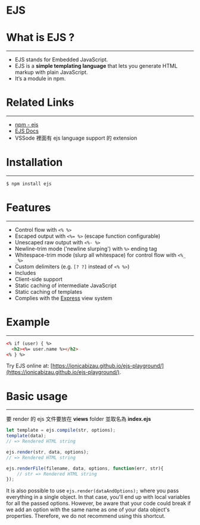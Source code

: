 # EJS

# What is EJS ?

---

- EJS stands for Embedded JavaScript.
- EJS is a **simple templating language** that lets you generate HTML markup with plain JavaScript.
- It’s a module in npm.

# Related Links

---

- [npm - ejs](https://www.npmjs.com/package/ejs)
- [EJS Docs](https://ejs.co/#docs)
- VSSode 裡面有 ejs language support 的 extension

# I**nstallation**

---

```bash
$ npm install ejs
```

# **Features**

---

- Control flow with `<% %>`
- Escaped output with `<%= %>` (escape function configurable)
- Unescaped raw output with `<%- %>`
- Newline-trim mode ('newline slurping') with `%>` ending tag
- Whitespace-trim mode (slurp all whitespace) for control flow with `<%_ _%>`
- Custom delimiters (e.g. `[? ?]` instead of `<% %>`)
- Includes
- Client-side support
- Static caching of intermediate JavaScript
- Static caching of templates
- Complies with the [Express](http://expressjs.com/) view system

# **Example**

---

```html
<% if (user) { %>
  <h2><%= user.name %></h2>
<% } %>
```

Try EJS online at: [https://ionicabizau.github.io/ejs-playground/](https://ionicabizau.github.io/ejs-playground/).

# **Basic usage**

---

要 render 的 ejs 文件要放在 **views** folder 並取名為 **index.ejs**

```jsx
let template = ejs.compile(str, options);
template(data);
// => Rendered HTML string

ejs.render(str, data, options);
// => Rendered HTML string

ejs.renderFile(filename, data, options, function(err, str){
    // str => Rendered HTML string
});
```

It is also possible to use `ejs.render(dataAndOptions);` where you pass everything in a single object. In that case, you'll end up with local variables for all the passed options. However, be aware that your code could break if we add an option with the same name as one of your data object's properties. Therefore, we do not recommend using this shortcut.
